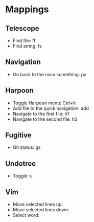# Mappings

## Telescope

- Find file: 				<leader>ff
- Find string: 				<leader>fs

## Navigation

- Go back to the nvim something: 	<leader>pv

## Harpoon

- Toggle Harpoon menu: 			Ctrl+h
- Add file to the quick navigation: 	<leader>add
- Navigate to the first file:		<leader>h1
- Navigate to the second file:		<leader>h2

## Fugitive

- Git status:				<leader>gs

## Undotree

- Toggle:                               <leader>u

## Vim

- Move selected lines up:
- Move selected lines down:
- Select word:

